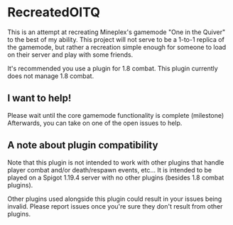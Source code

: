 # RecreatedOITQ
This is an attempt at recreating Mineplex's gamemode "One in the Quiver" to the best of my ability.
This project will not serve to be a 1-to-1 replica of the gamemode, but rather a recreation simple enough for someone to load on their server and play with some friends.

It's recommended you use a plugin for 1.8 combat. This plugin currently does not manage 1.8 combat.

## I want to help!
Please wait until the core gamemode functionality is complete (milestone)
Afterwards, you can take on one of the open issues to help.

## A note about plugin compatibility
Note that this plugin is not intended to work with other plugins that handle player combat and/or death/respawn events, etc...
It is intended to be played on a Spigot 1.19.4 server with no other plugins (besides 1.8 combat plugins).

Other plugins used alongside this plugin could result in your issues being invalid. Please report issues once you're sure they don't result from other plugins.
